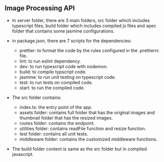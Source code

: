 ## Image Processing API
* In server folder, there are 3 main folders, src folder which includes typescript files, build folder which includes compiled js files and spec folder that contains some jasmine configurations.

* in package.json, there are 7 scripts for the dependencies:
  - prettier: to format the code by the rules configured in the .prettierrc file.
  - lint: to run eslint dependency.
  - dev: to run typescript code with nodemon.
  - build: to compile typscript code.
  - jasmine: to run unit testing on typescript code.
  - test: to run tests on compiled code.
  - start: to run the compiled code.
 
 * The src folder contains:
   - index.ts: the entry point of the app.
   - assets folder: contains full folder that has the original images and thumbnail folder that has the resized images.
   - routes folder: contains the endpoint.
   - utilities folder: contains readFile function and resize function.
   - test folder: contains all unit tests.
   - middleware folder: contains the customized middleware functions.
  
 * The build folder content is same as the src folder but in compiled javascript.
